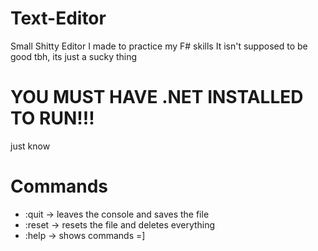 # Text-Editor

Small Shitty Editor I made to practice my F# skills
It isn't supposed to be good tbh, its just a sucky thing

# YOU MUST HAVE .NET INSTALLED TO RUN!!!
just know



# Commands

- :quit -> leaves the console and saves the file
- :reset -> resets the file and deletes everything
- :help -> shows commands =]

